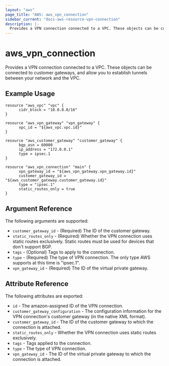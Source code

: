 ```yaml
---
layout: "aws"
page_title: "AWS: aws_vpn_connection"
sidebar_current: "docs-aws-resource-vpn-connection"
description: |-
  Provides a VPN connection connected to a VPC. These objects can be connected to customer gateways, and allow you to establish tunnels between your network and the VPC.
---
```


# aws\_vpn\_connection


Provides a VPN connection connected to a VPC. These objects can be connected to customer gateways, and allow you to establish tunnels between your network and the VPC.

## Example Usage

```
resource "aws_vpc" "vpc" {
	  cidr_block = "10.0.0.0/16"
}

resource "aws_vpn_gateway" "vpn_gateway" {
	  vpc_id = "${aws_vpc.vpc.id}"
}

resource "aws_customer_gateway" "customer_gateway" {
	  bgp_asn = 60000
	  ip_address = "172.0.0.1"
	  type = ipsec.1
}

resource "aws_vpn_connection" "main" {
	  vpn_gateway_id = "${aws_vpn_gateway.vpn_gateway.id}"
	  customer_gateway_id = "${aws_customer_gateway.customer_gateway.id}"
	  type = "ipsec.1"
	  static_routes_only = true
}
```

## Argument Reference

The following arguments are supported:

* `customer_gateway_id` - (Required) The ID of the customer gateway.
* `static_routes_only` - (Required) Whether the VPN connection uses static routes exclusively. Static routes must be used for devices that don't support BGP.
* `tags` - (Optional) Tags to apply to the connection.
* `type` - (Required) The type of VPN connection. The only type AWS supports at this time is "ipsec.1".
* `vpn_gateway_id` - (Required) The ID of the virtual private gateway.

## Attribute Reference

The following attributes are exported:

* `id` - The amazon-assigned ID of the VPN connection.
* `customer_gateway_configuration` - The configuration information for the VPN connection's customer gateway (in the native XML format).
* `customer_gateway_id` - The ID of the customer gateway to which the connection is attached.
* `static_routes_only` - Whether the VPN connection uses static routes exclusively.
* `tags` - Tags applied to the connection.
* `type` - The type of VPN connection.
* `vpn_gateway_id` - The ID of the virtual private gateway to which the connection is attached.
